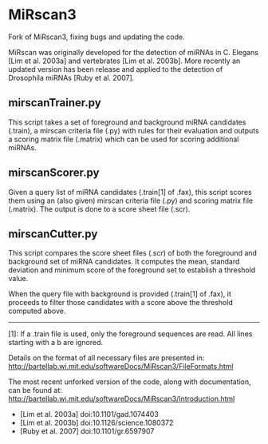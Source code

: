 MiRscan3
========

Fork of MiRscan3, fixing bugs and updating the code.

MiRscan was originally developed for the detection of miRNAs in C. Elegans [Lim
et al. 2003a] and vertebrates [Lim et al. 2003b]. More recently an updated
version has been release and applied to the detection of Drosophila miRNAs
[Ruby et al. 2007].

mirscanTrainer.py
-----------------
This script takes a set of foreground and background miRNA candidates (.train),
a mirscan criteria file (.py) with rules for their evaluation and outputs a
scoring matrix file (.matrix) which can be used for scoring additional miRNAs.

mirscanScorer.py
-----------------
Given a query list of miRNA candidates (.train[1] of .fax), this script scores
them using an (also given) mirscan criteria file (.py) and scoring matrix file
(.matrix). The output is done to a score sheet file (.scr).

mirscanCutter.py
-----------------
This script compares the score sheet files (.scr) of both the foreground and
background set of miRNA candidates. It computes the mean, standard deviation and
minimum score of the foreground set to establish a threshold value.

When the query file with background is provided (.train[1] of .fax), it proceeds
to filter those candidates with a score above the threshold computed above.

---

[1]: If a .train file is used, only the foreground sequences are read. All lines
starting with a b are ignored.

Details on the format of all necessary files are presented in:
http://bartellab.wi.mit.edu/softwareDocs/MiRscan3/FileFormats.html

The most recent unforked version of the code, along with documentation, can be
found at:
http://bartellab.wi.mit.edu/softwareDocs/MiRscan3/Introduction.html

- [Lim et al. 2003a] doi:10.1101/gad.1074403
- [Lim et al. 2003b] doi:10.1126/science.1080372
- [Ruby et al. 2007] doi:10.1101/gr.6597907
